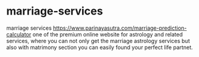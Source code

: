 # marriage-services
marriage services https://www.parinayasutra.com/marriage-prediction-calculator one of the premium online website for astrology and related services, where you can not only get the marriage astrology services but also with matrimony section you can easily found your perfect life partnet.
